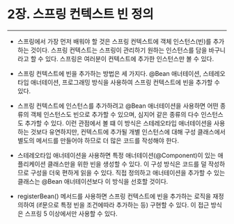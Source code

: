 # 2장. 스프링 컨텍스트 빈 정의
---
- 스프링에서 가장 먼저 배워야 할 것은 스프링 컨텍스트에 객체 인스턴스(빈)를 추가하는 것이다. 스프링 컨텍스트는 스프링이 관리하기 원하는 인스턴스를 담을 바구니라고 할 수 있다. 스프링은 여러분이 컨텍스트에 추가한 인스턴스만 볼 수 있다.

- 스프링 컨텍스트에 빈을 추가하는 방법은 세 가지다. @Bean 애너테이션, 스테레오타입 애너테이션, 프로그래밍 방식을 사용하여 스프링 컨텍스트에 빈을 추가할 수 있다.

- 스프링 컨텍스트에 인스턴스를 추가하려고 @Bean 애너테이션을 사용하면 어떤 종류의 객체 인스턴스도 빈으로 추가할 수 있으며, 심지어 같은 종류의 다수 인스턴스도 추가할 수 있다. 이런 관점에서 볼 떄 이 방식은 스테레오타입 애너테이션을 사용하는 것보다 유연하지만, 컨텍스트에 추가될 개별 인스턴스에 대해 구성 클래스에서 별도의 메서드를 만들어야 하므로 더 많은 코드를 작성해야 한다.

- 스테레오타입 애너테이션을 사용하면 특정 애너테이션(@Component)이 있는 애플리케이션 클래스만을 위한 빈을 생성할 수 있다. 이 구성 방식은 코드를 덜 작성하므로 구성을 더욱 편하게 읽을 수 있다. 직접 정의하고 애너테이션을 추가할 수 있는 클래스는 @Bean 애너테이션보다 이 방식을 선호할 것이다.

- registerBean() 메서드를 사용하면 스프링 컨텍스트에 빈을 추가하는 로직을 재정의하여 (if문으로 특정 빈을 조건에따라 추가하는 등) 구현할 수 있다. 이 접근 방식은 스프링 5 이상에서만 사용할 수 있다.